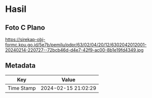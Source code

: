 # Hasil

## Foto C Plano

https://sirekap-obj-formc.kpu.go.id/5e7b/pemilu/pdpr/63/02/04/20/12/6302042012001-20240214-220727--72bcb46d-d4e7-42f9-ac00-8b1e19fd4349.jpg


## Metadata

| Key        | Value               |
| ---------- | ------------------- |
| Time Stamp | 2024-02-15 21:02:29 |



